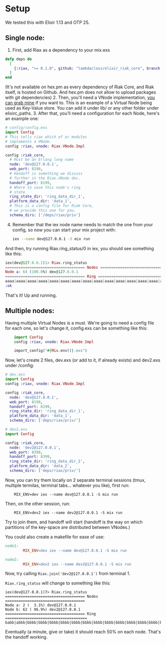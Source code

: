 # Setup
We tested this with Elixir 1.13 and OTP 25.

## Single node:
1. First, add Riax as a dependency to your mix.exs
```elixir
defp deps do
  [
    {:riax, ">= 0.1.0", github: "lambdaclass/elixir_riak_core", branch: "main"}
  ]
end
```
(It's not available on hex.pm as every dependency of Riak Core, and Riak itself,
is hosted on Github. And hex.pm does not allow to upload packages with git dependencies)
2. Then, you'll need a VNode implementation, [you can grab mine](https://github.com/lambdaclass/elixir_riak_core/blob/main/test/key_value/riax_kv.ex)
if you want to. This is an example of a Virtual Node being used as Key-Value
store. You can add it under lib/ or any other folder under elixirc_paths.
3. After that, you'll need a configuration for each Node, here's an example one:
```elixir
# config/config.exs
import Config
# This tells riax which of or modules 
# implements a VNode.
config :riax, vnode: Riax.VNode.Impl

config :riak_core,
  # Must be an Erlang long name
  node: 'dev@127.0.0.1',
  web_port: 8198,
  # Handoff is something we discuss
  # further in the Riax.VNode doc.
  handoff_port: 8199,
  # Where to save this node's ring
  # state
  ring_state_dir: 'ring_data_dir_1',
  platform_data_dir: 'data_1',
  # This is a config file for Riak Core,
  # we provide this one for you.
  schema_dirs: ['/deps/riax/priv']
```
 4. Remember that the iex node name needs to match the one from your config, so
 now you can start your mix project with:
    ```bash
    iex --name dev@127.0.0.1 -S mix run
    ```
And then, try running Riax.ring_status/0 in iex, you should see something
like this:
```elixir
iex(dev@127.0.0.1)1> Riax.ring_status
==================================== Nodes ====================================
Node a: 64 (100.0%) dev@127.0.0.1
==================================== Ring =====================================
aaaa|aaaa|aaaa|aaaa|aaaa|aaaa|aaaa|aaaa|aaaa|aaaa|aaaa|aaaa|aaaa|aaaa|aaaa|aaaa|
:ok
``` 
That's it! Up and running.

## Multiple nodes:
Having multiple Virtual Nodes is a must. We're going to need a config file for 
each one, so let's change it, config.exs can be something like this:
```elixir
    import Config
    config :riax, vnode: Riax.VNode.Impl

    import_config("#{Mix.env()}.exs")
```
    
Now, let's create 2 files, dev.exs (or add to it, if already exists) and dev2.exs under /config:

```elixir
# dev.exs
import Config
config :riax, vnode: Riax.VNode.Impl

config :riak_core,
  node: 'dev@127.0.0.1',
  web_port: 8198,
  handoff_port: 8199,
  ring_state_dir: 'ring_data_dir_1',
  platform_data_dir: 'data_1',
  schema_dirs: ['deps/riax/priv/']
```
```elixir
# dev2.exs
import Config

config :riak_core,
  node: 'dev2@127.0.0.1',
  web_port: 8398,
  handoff_port: 8399,
  ring_state_dir: 'ring_data_dir_2',
  platform_data_dir: 'data_2',
  schema_dirs: ['deps/riax/priv/']
```
Now, you can try them locally on 2 separate terminal sessions (tmux, multiple termilas, terminal tabs... whatever you like), first run: 
```
    MIX_ENV=dev iex --name dev@127.0.0.1 -S mix run
```
Then, on the other session, run:
```
    MIX_ENV=dev2 iex --name dev2@127.0.0.1 -S mix run
```
Try to join them, and handoff will start (handoff is the way on which
partitions of the key-space are distributed between VNodes.)

You could also create a makefile for ease of use:
```makefile
node1:
        MIX_ENV=dev iex --name dev@127.0.0.1 -S mix run

node2:
        MIX_ENV=dev2 iex --name dev2@127.0.0.1 -S mix run
```
Now, try calling `Riax.join('dev2@127.0.0.1')` from terminal 1.

`Riax.ring_status` will change to something like this:
``` 
iex(dev@127.0.0.1)7> Riax.ring_status
==================================== Nodes ====================================
Node a: 2 (  3.1%) dev@127.0.0.1
Node b: 62 ( 96.9%) dev2@127.0.0.1
==================================== Ring =====================================
babb|abbb|bbbb|bbbb|bbbb|bbbb|bbbb|bbbb|bbbb|bbbb|bbbb|bbbb|bbbb|bbbb|bbbb|bbbb|
```
Eventually (a minute, give or take) it should reach 50% on each node.
That's the handoff working.
